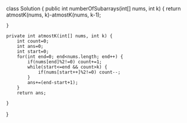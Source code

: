 class Solution {
    public int numberOfSubarrays(int[] nums, int k) {
         return atmostK(nums, k)-atmostK(nums, k-1);
        
    }

    private int atmostK(int[] nums, int k) {
        int count=0;
        int ans=0;
        int start=0;
        for(int end=0; end<nums.length; end++) {
            if(nums[end]%2!=0) count+=1;
            while(start<=end && count>k) {
                if(nums[start++]%2!=0) count--;
            }
            ans+=(end-start+1);
        }
        return ans;
        
    }
}
